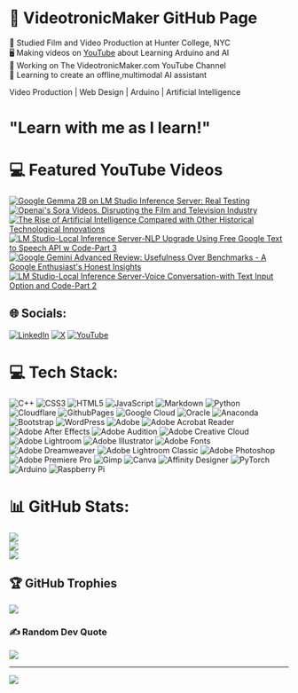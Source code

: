 # 🔌 VideotronicMaker GitHub Page</br>
🎥 Studied Film and Video Production at Hunter College, NYC </br>
🖥️ Making videos on [YouTube](https://www.youtube.com/@videotronicmaker) about Learning Arduino and AI</br>
🚀 Working on The VideotronicMaker.com YouTube Channel</br>
💭 Learning to create an offline,multimodal AI assistant</br>


Video Production | Web Design | Arduino | Artificial Intelligence

# "Learn with me as I learn!"

# 💻 Featured YouTube Videos
<!-- YouTube video cards from https://github.com/DenverCoder1/github-readme-youtube-cards -->
<!-- https://ytcards.demolab.com/?id=<video ID>&title=<video+title>&lang=en&timestamp=<video publish date in Unix time format>&background_color=%230d1117&title_color=%23ffffff&stats_color=%23dedede&max_title_lines=1&width=250&border_radius=5&duration=<video duration in seconds> "<video title>") -->
<!-- BEGIN YOUTUBE-CARDS -->
[![Google Gemma 2B on LM Studio Inference Server: Real Testing](https://ytcards.demolab.com/?id=KYLX86u3BGo&title=Google+Gemma+2B+on+LM+Studio+Inference+Server%3A+Real+Testing&lang=en&timestamp=1708588669&background_color=%230d1117&title_color=%23ffffff&stats_color=%23dedede&max_title_lines=1&width=250&border_radius=5 "Google Gemma 2B on LM Studio Inference Server: Real Testing")](https://www.youtube.com/watch?v=KYLX86u3BGo)
[![Openai's Sora Videos. Disrupting the Film and Television Industry](https://ytcards.demolab.com/?id=XatZy2gNZz4&title=Openai%27s+Sora+Videos.+Disrupting+the+Film+and+Television+Industry&lang=en&timestamp=1708111241&background_color=%230d1117&title_color=%23ffffff&stats_color=%23dedede&max_title_lines=1&width=250&border_radius=5 "Openai's Sora Videos. Disrupting the Film and Television Industry")](https://www.youtube.com/watch?v=XatZy2gNZz4)
[![The Rise of Artificial Intelligence Compared with Other Historical Technological Innovations](https://ytcards.demolab.com/?id=bdR7XbQmEQ8&title=The+Rise+of+Artificial+Intelligence+Compared+with+Other+Historical+Technological+Innovations&lang=en&timestamp=1708023150&background_color=%230d1117&title_color=%23ffffff&stats_color=%23dedede&max_title_lines=1&width=250&border_radius=5 "The Rise of Artificial Intelligence Compared with Other Historical Technological Innovations")](https://www.youtube.com/watch?v=bdR7XbQmEQ8)
[![LM Studio-Local Inference Server-NLP Upgrade Using Free Google Text to Speech API w Code-Part 3](https://ytcards.demolab.com/?id=lSnyTC3lh5o&title=LM+Studio-Local+Inference+Server-NLP+Upgrade+Using+Free+Google+Text+to+Speech+API+w+Code-Part+3&lang=en&timestamp=1707890802&background_color=%230d1117&title_color=%23ffffff&stats_color=%23dedede&max_title_lines=1&width=250&border_radius=5 "LM Studio-Local Inference Server-NLP Upgrade Using Free Google Text to Speech API w Code-Part 3")](https://www.youtube.com/watch?v=lSnyTC3lh5o)
[![Google Gemini Advanced Review: Usefulness Over Benchmarks - A Google Enthusiast's Honest Insights](https://ytcards.demolab.com/?id=lEED8zXbhW4&title=Google+Gemini+Advanced+Review%3A+Usefulness+Over+Benchmarks+-+A+Google+Enthusiast%27s+Honest+Insights&lang=en&timestamp=1707517639&background_color=%230d1117&title_color=%23ffffff&stats_color=%23dedede&max_title_lines=1&width=250&border_radius=5 "Google Gemini Advanced Review: Usefulness Over Benchmarks - A Google Enthusiast's Honest Insights")](https://www.youtube.com/watch?v=lEED8zXbhW4)
[![LM Studio-Local Inference Server-Voice Conversation-with Text Input Option and Code-Part 2](https://ytcards.demolab.com/?id=WW7ogUMT2rU&title=LM+Studio-Local+Inference+Server-Voice+Conversation-with+Text+Input+Option+and+Code-Part+2&lang=en&timestamp=1707030290&background_color=%230d1117&title_color=%23ffffff&stats_color=%23dedede&max_title_lines=1&width=250&border_radius=5 "LM Studio-Local Inference Server-Voice Conversation-with Text Input Option and Code-Part 2")](https://www.youtube.com/watch?v=WW7ogUMT2rU)
<!-- END YOUTUBE-CARDS -->
## 🌐 Socials:
[![LinkedIn](https://img.shields.io/badge/LinkedIn-%230077B5.svg?logo=linkedin&logoColor=white)](https://linkedin.com/in/company/videotronicmaker-com) [![X](https://img.shields.io/badge/X-black.svg?logo=X&logoColor=white)](https://x.com/videoTMaker) [![YouTube](https://img.shields.io/badge/YouTube-%23FF0000.svg?logo=YouTube&logoColor=white)](https://youtube.com/@@videotronimaker) 

# 💻 Tech Stack:
![C++](https://img.shields.io/badge/c++-%2300599C.svg?style=for-the-badge&logo=c%2B%2B&logoColor=white) ![CSS3](https://img.shields.io/badge/css3-%231572B6.svg?style=for-the-badge&logo=css3&logoColor=white) ![HTML5](https://img.shields.io/badge/html5-%23E34F26.svg?style=for-the-badge&logo=html5&logoColor=white) ![JavaScript](https://img.shields.io/badge/javascript-%23323330.svg?style=for-the-badge&logo=javascript&logoColor=%23F7DF1E) ![Markdown](https://img.shields.io/badge/markdown-%23000000.svg?style=for-the-badge&logo=markdown&logoColor=white) ![Python](https://img.shields.io/badge/python-3670A0?style=for-the-badge&logo=python&logoColor=ffdd54) ![Cloudflare](https://img.shields.io/badge/Cloudflare-F38020?style=for-the-badge&logo=Cloudflare&logoColor=white) ![GithubPages](https://img.shields.io/badge/github%20pages-121013?style=for-the-badge&logo=github&logoColor=white) ![Google Cloud](https://img.shields.io/badge/GoogleCloud-%234285F4.svg?style=for-the-badge&logo=google-cloud&logoColor=white) ![Oracle](https://img.shields.io/badge/Oracle-F80000?style=for-the-badge&logo=oracle&logoColor=white) ![Anaconda](https://img.shields.io/badge/Anaconda-%2344A833.svg?style=for-the-badge&logo=anaconda&logoColor=white) ![Bootstrap](https://img.shields.io/badge/bootstrap-%238511FA.svg?style=for-the-badge&logo=bootstrap&logoColor=white) ![WordPress](https://img.shields.io/badge/WordPress-%23117AC9.svg?style=for-the-badge&logo=WordPress&logoColor=white) ![Adobe](https://img.shields.io/badge/adobe-%23FF0000.svg?style=for-the-badge&logo=adobe&logoColor=white) ![Adobe Acrobat Reader](https://img.shields.io/badge/Adobe%20Acrobat%20Reader-EC1C24.svg?style=for-the-badge&logo=Adobe%20Acrobat%20Reader&logoColor=white) ![Adobe After Effects](https://img.shields.io/badge/Adobe%20After%20Effects-9999FF.svg?style=for-the-badge&logo=Adobe%20After%20Effects&logoColor=white) ![Adobe Audition](https://img.shields.io/badge/Adobe%20Audition-9999FF.svg?style=for-the-badge&logo=Adobe%20Audition&logoColor=white) ![Adobe Creative Cloud](https://img.shields.io/badge/Adobe%20Creative%20Cloud-DA1F26.svg?style=for-the-badge&logo=Adobe%20Creative%20Cloud&logoColor=white) ![Adobe Lightroom](https://img.shields.io/badge/Adobe%20Lightroom-31A8FF.svg?style=for-the-badge&logo=Adobe%20Lightroom&logoColor=white) ![Adobe Illustrator](https://img.shields.io/badge/adobe%20illustrator-%23FF9A00.svg?style=for-the-badge&logo=adobe%20illustrator&logoColor=white) ![Adobe Fonts](https://img.shields.io/badge/Adobe%20Fonts-000B1D.svg?style=for-the-badge&logo=Adobe%20Fonts&logoColor=white) ![Adobe Dreamweaver](https://img.shields.io/badge/Adobe%20Dreamweaver-FF61F6.svg?style=for-the-badge&logo=Adobe%20Dreamweaver&logoColor=white) ![Adobe Lightroom Classic](https://img.shields.io/badge/Adobe%20Lightroom%20Classic-31A8FF.svg?style=for-the-badge&logo=Adobe%20Lightroom%20Classic&logoColor=white) ![Adobe Photoshop](https://img.shields.io/badge/adobe%20photoshop-%2331A8FF.svg?style=for-the-badge&logo=adobe%20photoshop&logoColor=white) ![Adobe Premiere Pro](https://img.shields.io/badge/Adobe%20Premiere%20Pro-9999FF.svg?style=for-the-badge&logo=Adobe%20Premiere%20Pro&logoColor=white) ![Gimp](https://img.shields.io/badge/Gimp-657D8B?style=for-the-badge&logo=gimp&logoColor=FFFFFF) ![Canva](https://img.shields.io/badge/Canva-%2300C4CC.svg?style=for-the-badge&logo=Canva&logoColor=white) ![Affinity Designer](https://img.shields.io/badge/affinity%20designer-%231B72BE.svg?style=for-the-badge&logo=affinity-designer&logoColor=white) ![PyTorch](https://img.shields.io/badge/PyTorch-%23EE4C2C.svg?style=for-the-badge&logo=PyTorch&logoColor=white) ![Arduino](https://img.shields.io/badge/-Arduino-00979D?style=for-the-badge&logo=Arduino&logoColor=white) ![Raspberry Pi](https://img.shields.io/badge/-RaspberryPi-C51A4A?style=for-the-badge&logo=Raspberry-Pi)
# 📊 GitHub Stats:
![](https://github-readme-stats.vercel.app/api?username=VideotronicMaker&theme=dark&hide_border=false&include_all_commits=false&count_private=false)<br/>
![](https://github-readme-streak-stats.herokuapp.com/?user=VideotronicMaker&theme=dark&hide_border=false)<br/>
![](https://github-readme-stats.vercel.app/api/top-langs/?username=VideotronicMaker&theme=dark&hide_border=false&include_all_commits=false&count_private=false&layout=compact)

## 🏆 GitHub Trophies
![](https://github-profile-trophy.vercel.app/?username=VideotronicMaker&theme=flat&no-frame=false&no-bg=true&margin-w=4)

### ✍️ Random Dev Quote
![](https://quotes-github-readme.vercel.app/api?type=horizontal&theme=radical)

---
[![](https://visitcount.itsvg.in/api?id=VideotronicMaker&icon=0&color=1)](https://visitcount.itsvg.in)

<!-- Proudly created with GPRM ( https://gprm.itsvg.in ) -->
